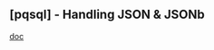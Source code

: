 ## [pqsql] - Handling JSON & JSONb

[doc](https://www.postgresql.org/docs/9.4/functions-json.html)


